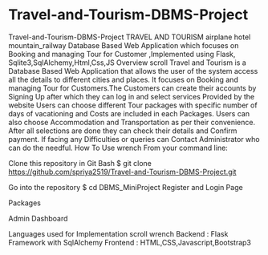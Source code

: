 # Travel-and-Tourism-DBMS-Project
Travel-and-Tourism-DBMS-Project
TRAVEL AND TOURISM airplane hotel mountain_railway Database Based Web Application which focuses on Booking and managing Tour for Customer ,Implemented using Flask, Sqlite3,SqlAlchemy,Html,Css,JS Overview scroll Travel and Tourism is a Database Based Web Application that allows the user of the system access all the details to different cities and places. It focuses on Booking and managing Tour for Customers.The Customers can create their accounts by Signing Up after which they can log in and select services Provided by the website Users can choose different Tour packages with specific number of days of vacationing and Costs are included in each Packages. Users can also choose Accommodation and Transportation as per their convenience. After all selections are done they can check their details and Confirm payment. If facing any Difficulties or queries can Contact Administrator who can do the needful. How To Use wrench From your command line:

Clone this repository in Git Bash
$ git clone https://github.com/spriya2519/Travel-and-Tourism-DBMS-Project.git

Go into the repository
$ cd DBMS_MiniProject Register and Login Page

Packages

Admin Dashboard

Languages used for Implementation scroll wrench Backend : Flask Framework with SqlAlchemy Frontend : HTML,CSS,Javascript,Bootstrap3
